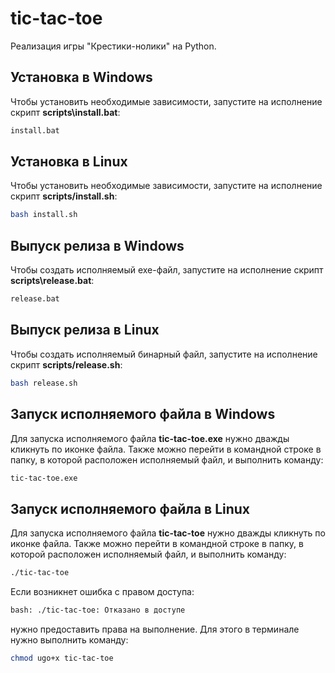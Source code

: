 # tic-tac-toe
Реализация игры "Крестики-нолики" на Python.

## Установка в Windows

Чтобы установить необходимые зависимости, запустите на исполнение скрипт **scripts\install.bat**:

```bash
install.bat
```

## Установка в Linux

Чтобы установить необходимые зависимости, запустите на исполнение скрипт **scripts/install.sh**:

```bash
bash install.sh
```

## Выпуск релиза в Windows

Чтобы создать исполняемый exe-файл, запустите на исполнение скрипт **scripts\release.bat**:

```bash
release.bat
```

## Выпуск релиза в Linux

Чтобы создать исполняемый бинарный файл, запустите на исполнение скрипт **scripts/release.sh**:

```bash
bash release.sh
```

## Запуск исполняемого файла в Windows

Для запуска исполняемого файла **tic-tac-toe.exe** нужно дважды кликнуть по иконке файла. Также можно перейти в командной строке в папку, в которой расположен исполняемый файл, и выполнить команду:

```bash
tic-tac-toe.exe
```

## Запуск исполняемого файла в Linux

Для запуска исполняемого файла **tic-tac-toe** нужно дважды кликнуть по иконке файла. Также можно перейти в командной строке в папку, в которой расположен исполняемый файл, и выполнить команду:

```bash
./tic-tac-toe
```

Если возникнет ошибка с правом доступа:

```bash
bash: ./tic-tac-toe: Отказано в доступе
```

нужно предоставить права на выполнение. Для этого в терминале нужно выполнить команду:

```bash
chmod ugo+x tic-tac-toe
```
